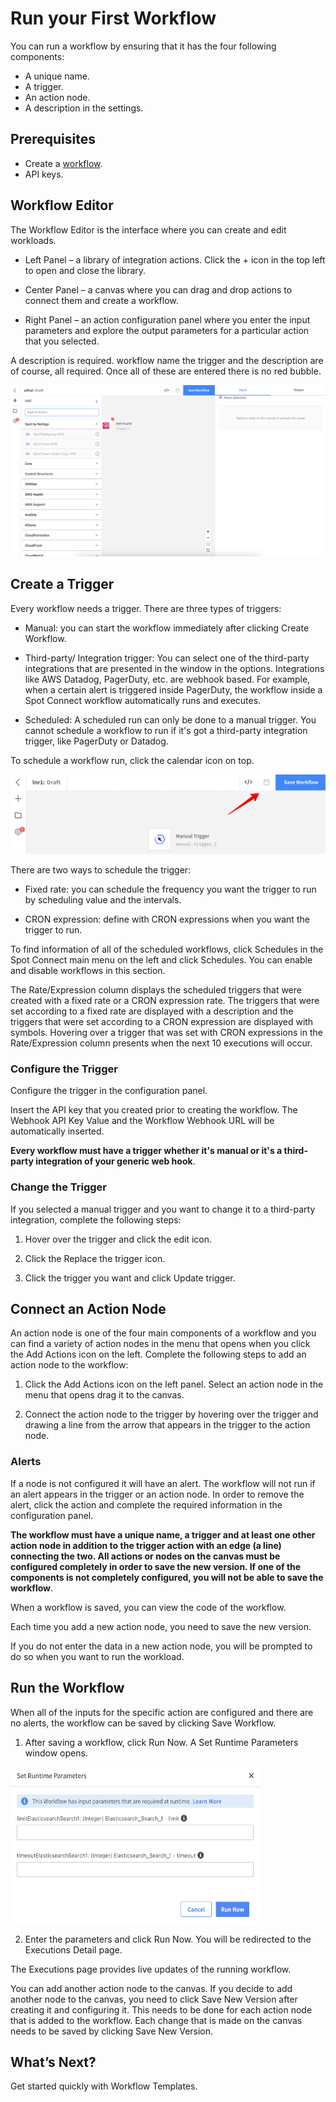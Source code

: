 # Run your First Workflow

You can run a workflow by ensuring that it has the four following components:   

* A unique name.
* A trigger.
* An action node.  
* A description in the settings.

## Prerequisites

* Create a [workflow]().
* API keys.

## Workflow Editor

The Workflow Editor is the interface where you can create and edit workloads.  

* Left Panel – a library of integration actions. Click the + icon in the top left to open and close the library.  

* Center Panel – a canvas where you can drag and drop actions to connect them and create a workflow.  

* Right Panel – an action configuration panel where you enter the input parameters and explore the output parameters for a particular action that you selected.  

A description is required. workflow name the trigger and the description are of course, all required. Once all of these are entered there is no red bubble.

<img src="/spot-connect/_media/create-workflow-2.png" />

## Create a Trigger

Every workflow needs a trigger. There are three types of triggers:  

* Manual: you can start the workflow immediately after clicking Create Workflow.

* Third-party/ Integration trigger: You can select one of the third-party integrations that are presented in the window in the options. Integrations like AWS Datadog, PagerDuty, etc. are webhook based. For example, when a certain alert is triggered inside PagerDuty, the workflow inside a Spot Connect workflow automatically runs and executes.  

* Scheduled: A scheduled run can only be done to a manual trigger. You cannot schedule a workflow to run if it's got a third-party integration trigger, like PagerDuty or Datadog.  

To schedule a workflow run, click the calendar icon on top.  

<img src="/spot-connect/_media/run-workflow-1.png" />

There are two ways to schedule the trigger:

- Fixed rate: you can schedule the frequency you want the trigger to run by scheduling value and the intervals.

- CRON expression: define with CRON expressions when you want the trigger to run.  

To find information of all of the scheduled workflows, click Schedules in the Spot Connect main menu on the left and click Schedules. You can enable and disable workflows in this section.  

The Rate/Expression column displays the scheduled triggers that were created with a fixed rate or a CRON expression rate. The triggers that were set according to a fixed rate are displayed with a description and the triggers that were set according to a CRON expression are displayed with symbols. Hovering over a  trigger that was set with CRON expressions in the Rate/Expression column presents when the next 10 executions  will occur.

### Configure the Trigger

Configure the trigger in the configuration panel.  

Insert the API key that you created prior to creating the workflow. The Webhook API Key Value and the Workflow Webhook URL will be automatically inserted.  

**Every workflow must have a trigger whether it's manual or it's a third-party integration of your generic web hook**.

### Change the Trigger

If you selected a manual trigger and you want to change it to a third-party integration, complete the following steps:

1. Hover over the trigger and click the edit icon.  

2. Click the Replace the trigger icon.  

3. Click the trigger you want and click Update trigger.

## Connect an Action Node

An action node is one of the four main components of a workflow and you can find a variety of action nodes in the menu that opens when you click the Add Actions icon on the left. Complete the following steps to add an action node to the workflow:  

1. Click the Add Actions icon on the left panel. Select an action node in the menu that opens drag it to the canvas.  

2. Connect the action node to the trigger by hovering over the trigger and drawing a line from the arrow that appears in the trigger to the action node.  

### Alerts

If a node is not configured it will have an alert. The workflow will not run if an alert appears in the trigger or an action node. In order to remove the alert, click the action and complete the required information in the configuration panel.  

**The workflow must have a unique name, a trigger and at least one other action node in addition to the trigger action with an edge (a line) connecting the two. All actions or nodes on the canvas must be configured completely in order to save the new version. If one of the components is not completely configured, you will not be able to save the workflow**.  

When a workflow is saved, you can view the code of the workflow.

Each time you add a new action node, you need to save the new version.  

If you do not enter the data in a new action node, you will be prompted to do so when you want to run the workload.  

## Run the Workflow

When all of the inputs for the specific action are configured and there are no alerts, the workflow can be saved by clicking Save Workflow.

1. After saving a workflow, click Run Now. A Set Runtime Parameters window opens.  

<img src="/spot-connect/_media/run-workflow-2.png" width="400" height="250" />

2. Enter the parameters and click Run Now. You will be redirected to the Executions Detail page.  

The Executions page provides live updates of the running workflow.  

You can add another action node to the canvas. If you decide to add another node to the canvas, you need to click Save New Version after creating it and configuring it. This needs to be done for each action node that is added to the workflow. Each change that is made on the canvas needs to be saved by clicking Save New Version.

## What’s Next?

Get started quickly with Workflow Templates.
